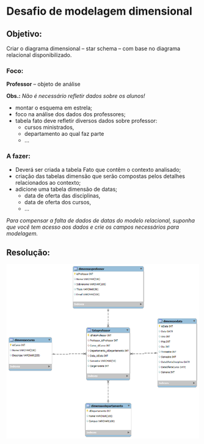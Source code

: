 # Desafio de modelagem dimensional

## Objetivo: 
Criar o diagrama dimensional – star schema – com base no diagrama relacional disponibilizado.

### Foco:
**Professor** – objeto de análise

**Obs.:** *Não é necessário refletir dados sobre os alunos!*

- montar o esquema em estrela;
- foco na análise dos dados dos professores;
- tabela fato deve refletir diversos dados sobre professor:
  - cursos ministrados,
  - departamento ao qual faz parte
  - ...

### A fazer:
- Deverá ser criada a tabela Fato que contêm o contexto analisado;
- criação das tabelas dimensão que serão compostas pelos detalhes relacionados ao contexto;
- adicione uma tabela dimensão de datas;
  - data de oferta das disciplinas,
  - data de oferta dos cursos,
  - ...

*Para compensar a falta de dados de datas do modelo relacional, suponha que você tem acesso aos dados e crie os campos necessários para modelagem.*

## Resolução:
![EER Diagram](resolucao-desafio-eer-diagram-professor-star-shema.png)
